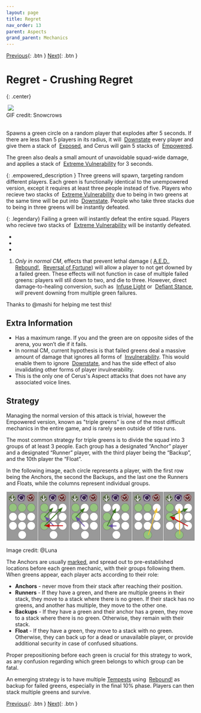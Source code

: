 ```yaml
---
layout: page
title: Regret
nav_order: 13
parent: Aspects
grand_parent: Mechanics
---
```


[Previous](despair.html){: .btn } [Next](rage.html){: .btn }

# Regret - Crushing Regret
{: .center}

<img class="divider">

<img class="attack_gif" src="../../images/mechanics/regret.gif">

<div class="smalltext center">GIF credit: Snowcrows</div>

<img class="divider">

Spawns a green circle on a random player that explodes after 5 seconds. If there are less than 5 players in its radius, it will <img class="inline down"> [Downstate] every player and give them a stack of <img class="inline exposed"> [Exposed], and Cerus will gain 5 stacks of <img class="inline empowered"> [Empowered].

The green also deals a small amount of unavoidable squad-wide damage, and applies a stack of <img class="inline extreme_vulnerability"> [Extreme Vulnerability] for 3 seconds. 

{: .empowered_description }
Three greens will spawn, targeting random different players. Each green is functionally identical to the unempowered version, except it requires at least three people instead of five. Players who recieve two stacks of <img class="inline extreme_vulnerability"> [Extreme Vulnerability] due to being in two greens at the same time will be put into <img class="inline down"> [Downstate]. People who take three stacks due to being in three greens will be instantly defeated.

{: .legendary}
Failing a green will instantly defeat the entire squad. Players who recieve two stacks of <img class="inline extreme_vulnerability"> [Extreme Vulnerability] will be instantly defeated.

<div>
  <ul class="mechtable">
    <li class="table-header">
      <img class="table-img distort">
      <img class="table-img glint_h">
      <img class="table-img feedback">
      <img class="table-img dodge">
      <img class="table-img jump">
      <img class="table-img protection">
      <img class="table-img block">
      <img class="table-img barrier">
    </li>
    <li class="table-row">
      <img class="table-img notok">
      <img class="table-img kinda1">
      <img class="table-img notok">
      <img class="table-img notok">
      <img class="table-img notok">
      <img class="table-img notok">
      <img class="table-img notok">
      <img class="table-img notok">
    </li>
    <li class="emp-row">
      <img class="table-img notok">
      <img class="table-img kinda1">
      <img class="table-img notok">
      <img class="table-img notok">
      <img class="table-img notok">
      <img class="table-img notok">
      <img class="table-img notok">
      <img class="table-img notok">
    </li>
  </ul>
</div>

1. _Only in normal CM_, effects that prevent lethal damage (<img class="inline aed"> [A.E.D.](https://wiki.guildwars2.com/wiki/A.E.D.), <img class="inline rebound"> [Rebound!](https://wiki.guildwars2.com/wiki/%22Rebound!%22), <img class="inline reversal"> [Reversal of Fortune](https://wiki.guildwars2.com/wiki/Reversal_of_Fortune)) will allow a player to not get downed by a failed green. These effects will not function in case of multiple failed greens: players will stil down to two, and die to three. However, direct damage-to-healing conversion, such as <img class="inline glint_h"> [Infuse Light](https://wiki.guildwars2.com/wiki/Infuse_Light) or <img class="inline defiant"> [Defiant Stance](https://wiki.guildwars2.com/wiki/Defiant_Stance), _will_ prevent downing from multiple green failures.
<div class="smalltext">Thanks to @mashi for helping me test this!</div>

## Extra Information

- Has a maximum range. If you and the green are on opposite sides of the arena, you won’t die if it fails.
- In normal CM, current hypothesis is that failed greens deal a massive amount of damage that ignores all forms of <img class="inline determined"> [Invulnerability]. This would enable them to ignore <img class="inline down"> [Downstate], and has the side effect of also invalidating other forms of player invulnerability.
- This is the only one of Cerus's Aspect attacks that does not have any associated voice lines.

## Strategy

Managing the normal version of this attack is trivial, however the <img class="inline empowered_add"> Empowered version, known as "triple greens" is one of the most difficult mechanics in the entire game, and is rarely seen outside of title runs.

The most common strategy for triple greens is to divide the squad into 3 groups of at least 3 people. Each group has a designated “Anchor” player and a designated “Runner” player, with the third player being the “Backup”, and the 10th player the “Float”.

In the following image, each circle represents a player, with the first row being the Anchors, the second the Backups, and the last one the Runners and Floats, while the columns represent individual groups.

![Green Strategy](../../images/mechanics/green_strat.webp)
<div class="smalltext center">Image credit: @Luna</div>

The Anchors are usually [marked](https://wiki.guildwars2.com/wiki/Commander#Markers), and spread out to pre-established locations before each green mechanic, with their groups following them. When greens appear, each player acts according to their role:

- **Anchors** - never move from their stack after reaching their position.
- **Runners** - If they have a green, and there are multiple greens in their stack, they move to a stack where there is no green. If their stack has no greens, and another has multiple, they move to the other one.
- **Backups** - If they have a green and their anchor has a green, they move to a stack where there is no green. Otherwise, they remain with their stack.
- **Float** - If they have a green, they move to a stack with no green. Otherwise, they can back up for a dead or unavailable player, or provide additional security in case of confused situations.

Proper prepositioning before each green is crucial for this strategy to work, as any confusion regarding which green belongs to which group can be fatal.

An emerging strategy is to have multiple [Tempests] using <img class="inline rebound"> [Rebound!](https://wiki.guildwars2.com/wiki/%22Rebound!%22) as backup for failed greens, especially in the final 10% phase. Players can then stack multiple greens and survive.

[Previous](despair.html){: .btn } [Next](rage.html){: .btn }

[Empowered]: https://wiki.guildwars2.com/wiki/Empowered_(Cerus)
[Exposed]: https://wiki.guildwars2.com/wiki/Exposed
[Extreme Vulnerability]: https://wiki.guildwars2.com/wiki/Extreme_Vulnerability
[Downstate]: https://wiki.guildwars2.com/wiki/Downed
[Invulnerability]: https://wiki.guildwars2.com/wiki/Invulnerability
[Tempests]: https://wiki.guildwars2.com/wiki/Tempest